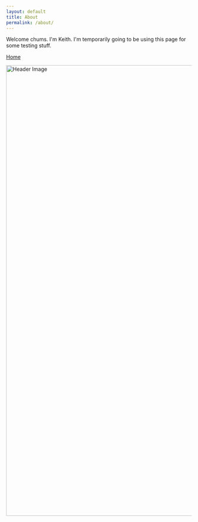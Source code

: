 ```yaml
---
layout: default
title: About
permalink: /about/
---
```


<link rel="stylesheet" type="text/css"  href="/keiths-site/css/main.css">

Welcome chums. I'm Keith. I'm temporarily going to be using this page for some testing stuff.

[Home](https://kdlovett.github.io/keiths-site/)

<img src="https://raw.githubusercontent.com/kdlovett/keiths-site/gh-pages/images/header_image.JPG" alt="Header Image" style="width:1221px;height;485px;">